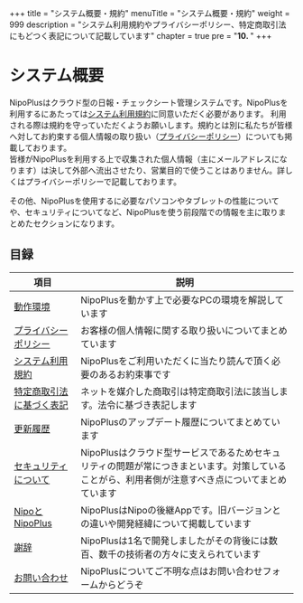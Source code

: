 +++
title = "システム概要・規約"
menuTitle = "システム概要・規約"
weight = 999
description = "システム利用規約やプライバシーポリシー、特定商取引法にもどつく表記について記載しています"
chapter = true
pre = "<b>10. </b>"
+++

# システム概要

NipoPlusはクラウド型の日報・チェックシート管理システムです。NipoPlusを利用するにあたっては[システム利用規約](/system/agree/)に同意いただく必要があります。
利用される際は規約を守っていただくようお願いします。規約とは別に私たちが皆様へ対してお約束する個人情報の取り扱い（[プライバシーポリシー](/system/privacy-policy/)）についても掲載しております。  
皆様がNipoPlusを利用する上で収集された個人情報（主にメールアドレスになります）は決して外部へ流出させたり、営業目的で使うことはありません。詳しくはプライバシーポリシーで記載しております。  

その他、NipoPlusを使用するに必要なパソコンやタブレットの性能についてや、セキュリティについてなど、NipoPlusを使う前段階での情報を主に取りまとめたセクションになります。

## 目録

|項目|説明|
|---|---|
|[動作環境](/system/spec/)|NipoPlusを動かす上で必要なPCの環境を解説しています|
|[プライバシーポリシー](/system/privacy-policy/)|お客様の個人情報に関する取り扱いについてまとめています|
|[システム利用規約](/system/agree/)|NipoPlusをご利用いただくに当たり読んで頂く必要のあるお約束事です|
|[特定商取引法に基づく表記](/system/business-deal/)|ネットを媒介した商取引は特定商取引法に該当します。法令に基づき表記します|
|[更新履歴](/system/release-note/)|NipoPlusのアップデート履歴についてまとめています|
|[セキュリティについて](/system/security/)|NipoPlusはクラウド型サービスであるためセキュリティの問題が常につきまといます。対策していることがら、利用者側が注意すべき点についてまとめています|
|[NipoとNipoPlus](/system/about/)|NipoPlusはNipoの後継Appです。旧バージョンとの違いや開発経緯について掲載しています|
|[謝辞](/system/thanks/)|NipoPlusは1名で開発しましたがその背後には数百、数千の技術者の方々に支えられています|
|[お問い合わせ](/system/inquery/)|NipoPlusについてご不明な点はお問い合わせフォームからどうぞ|

